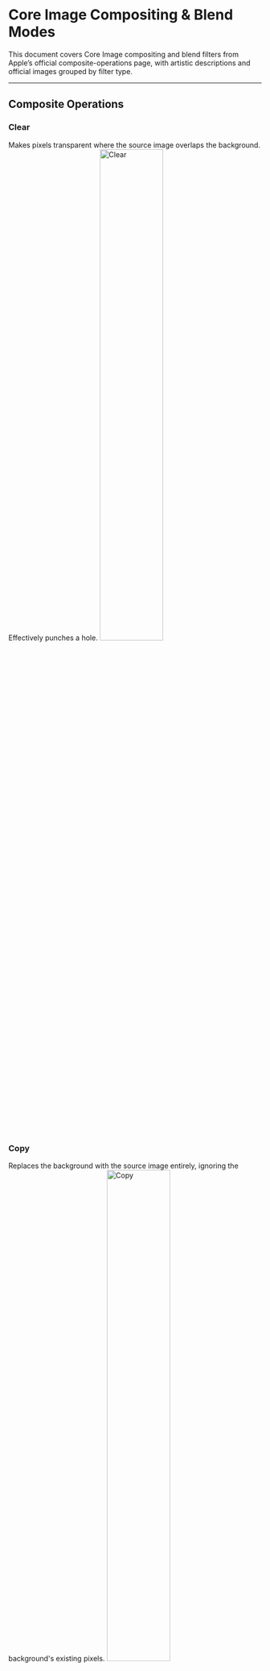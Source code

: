 # Core Image Compositing & Blend Modes

This document covers Core Image compositing and blend filters from Apple’s official composite-operations page, with artistic descriptions and official images grouped by filter type.

---

## Composite Operations

### Clear
Makes pixels transparent where the source image overlaps the background. Effectively punches a hole.
<img src="https://docs-assets.developer.apple.com/published/a3f01b0f1606a38618e47d4e5f7a01d6/media-3546413%402x.png" alt="Clear" width="50%">

### Copy
Replaces the background with the source image entirely, ignoring the background's existing pixels.
<img src="https://docs-assets.developer.apple.com/published/a523a1a9e9a4051a8f94602f23b7b25e/media-3546409%402x.png" alt="Copy" width="50%">

### Source Over
Draws the source image on top of the background. The default blending mode.
<img src="https://docs-assets.developer.apple.com/published/6290d2e8b0124b8988e0b6df423f7d1b/media-3546408%402x.png" alt="Source Over" width="50%">

### Source Atop
Composites the source image atop the background, only displaying where they overlap.
<img src="https://docs-assets.developer.apple.com/published/2b1f81d1136d8d9f10a699a27c1340b9/media-3546395%402x.png" alt="Source Atop" width="50%">

### Destination Over
Draws the background over the source.
<img src="https://docs-assets.developer.apple.com/published/f3e2e3e38d52f3f810dbd3bc2184a9d4/media-3546419%402x.png" alt="Destination Over" width="50%">

### Destination In
Shows the background only where the source exists. The source acts as an inverse mask for the background.
<img src="https://docs-assets.developer.apple.com/published/bb1b8273617304192b00ff3d52601700/media-3546400%402x.png" alt="Destination In" width="50%">

### Destination Out
Shows the background only where the source is transparent. The source cuts a hole in the background.
<img src="https://docs-assets.developer.apple.com/published/3d1c4794e2264ee161ce38f61559e2a3/media-3546405%402x.png" alt="Destination Out" width="50%">

### Destination Atop
Composites the background atop the source, only displaying where they overlap.
<img src="https://docs-assets.developer.apple.com/published/617c0b05b38ed6c06a337f9e8557e0e7/media-3546402%402x.png" alt="Destination Atop" width="50%">

### Xor
Combines source and background, with overlapping areas becoming transparent. Useful for reversible selections.
<img src="https://docs-assets.developer.apple.com/published/0ff01d29381504945118f6c382103f16/media-3546417%402x.png" alt="Xor" width="50%">

### Plus Darker
Adds the source and background pixel values, resulting in a darker combined image.
<img src="https://docs-assets.developer.apple.com/published/77c9803d3683697a216e91f16ed87a55/media-3546408%402x.png" alt="Plus Darker" width="50%">

### Plus Lighter (or Add)
Brightens the image by adding the source and background pixel values, useful for highlights and light effects.
<img src="https://docs-assets.developer.apple.com/published/850255fdcb98366a0fe7ffc82ce931b1/media-3546408%402x.png" alt="Plus Lighter" width="50%">

---

## Blend Modes

### Add  
Brightens the image by adding the source and background pixel values, useful for highlights and light effects.  
<img src="https://docs-assets.developer.apple.com/published/850255fdcb98366a0fe7ffc82ce931b1/media-3546408%402x.png" alt="Add" width="50%">

### Multiply  
Darkens the image by multiplying source and background colors. Great for shadows and shading effects.  
<img src="https://docs-assets.developer.apple.com/published/53f73125ebba05a4dbd91a7bbd735e2d/media-3546403%402x.png" alt="Multiply" width="50%">

### Darken  
Keeps the darker pixels of source or background. Good for layering shadows or textures.  
<img src="https://docs-assets.developer.apple.com/published/26d75f0a4bd011875c3889ea932f478f/media-3546416%402x.png" alt="Darken" width="50%">

### Lighten  
Keeps the lighter pixels of source or background. Useful for brightening and glow effects.  
<img src="https://docs-assets.developer.apple.com/published/d5b0a6807e69a0e688169bf4d166626b/media-3546398%402x.png" alt="Lighten" width="50%">

### Overlay  
Combines Multiply and Screen modes, enhancing contrast and saturation.  
<img src="https://docs-assets.developer.apple.com/published/6a33f91bf21f21594a4a1d2ba71b1c59/media-3546406%402x.png" alt="Overlay" width="50%">

### Screen  
Brightens the image by inversely multiplying the colors. Good for glows and light overlays.  
<img src="https://docs-assets.developer.apple.com/published/9836f664fed2bf605a485e81428868e7/media-3546401%402x.png" alt="Screen" width="50%">

### Soft Light  
Applies a soft diffuse lighting effect, subtly brightening or darkening.  
<img src="https://docs-assets.developer.apple.com/published/463156a516dd903c1f014180b13fccb6/media-3546420%402x.png" alt="Soft Light" width="50%">

### Hard Light  
Combines Multiply and Screen but with stronger contrast, like shining a harsh spotlight.  
<img src="https://docs-assets.developer.apple.com/published/1d03a04d72c25b3351f013a7a656eacb/media-3546419%402x.png" alt="Hard Light" width="50%">

### Difference  
Subtracts darker colors, creating an inverted or “difference” look.  
<img src="https://docs-assets.developer.apple.com/published/b8ad8666e41c9d807777fb0511420cc7/media-3546397%402x.png" alt="Difference" width="50%">

### Exclusion  
Similar to Difference but with lower contrast for subtler effects.  
<img src="https://docs-assets.developer.apple.com/published/bcf39409de803bac298bd54e302a84a5/media-3546411%402x.png" alt="Exclusion" width="50%">

### Color Dodge  
Brightens the background to reflect the source image, increasing contrast.  
<img src="https://docs-assets.developer.apple.com/published/575af3aae41202604fe04d23b82e50f7/media-3546418%402x.png" alt="Color Dodge" width="50%">

### Color Burn  
Darkens the background to reflect the source image, increasing shadows.  
<img src="https://docs-assets.developer.apple.com/published/f5fddad6ca54b508c4fba656d099fdab/media-3546399%402x.png" alt="Color Burn" width="50%">

### Linear Dodge  
Adds pixel values, aggressively brightening the image.  
<img src="https://docs-assets.developer.apple.com/published/01f2927766f0f3e12cfe1ac43f975f39/media-3546415%402x.png" alt="Linear Dodge" width="50%">

### Linear Burn  
Subtracts pixel values, intensely darkening the image.  
<img src="https://docs-assets.developer.apple.com/published/904c7771377899996781ec8ee9425ca8/media-3546415%402x.png" alt="Linear Burn" width="50%">

### Vivid Light  
Combination of Color Dodge and Color Burn to intensify highlights and shadows.  
<img src="https://docs-assets.developer.apple.com/published/7a399b3bb44e1bdda387b6c2966a1d99/media-4407307%402x.png" alt="Vivid Light" width="50%">

### Linear Light  
Adds or subtracts pixels based on source brightness, for strong lighting effects.  
<img src="https://docs-assets.developer.apple.com/published/6bdf22ab09bde8745f14009343bb0238/media-4407310%402x.png" alt="Linear Light" width="50%">

### Pin Light  
Replaces pixels depending on brightness, creating striking contrasts.  
<img src="https://docs-assets.developer.apple.com/published/84129d656aef8aa793587971b553870b/media-3546414%402x.png" alt="Pin Light" width="50%">

### Hard Mix  
Adds high contrast posterization, turning pixels fully black or white.  
<img src="https://docs-assets.developer.apple.com/published/37e7215ef3d5a3aa98d8e3999b2656e1/media-3546415%402x.png" alt="Hard Mix" width="50%">

### Hue  
Replaces hue while preserving saturation and brightness.  
<img src="https://docs-assets.developer.apple.com/published/b6e2d1cf8904120975dd33de34b1d861/media-3546412%402x.png" alt="Hue" width="50%">

### Saturation  
Replaces saturation while preserving hue and brightness.  
<img src="https://docs-assets.developer.apple.com/published/714ca45e3700dec0fffcad8ad45cbd39/media-3546404%402x.png" alt="Saturation" width="50%">

### Color  
Replaces hue and saturation while preserving brightness.  
<img src="https://docs-assets.developer.apple.com/published/c6d84a8ac4674865d4fede908c976df0/media-3546407%402x.png" alt="Color" width="50%">

### Luminosity  
Replaces brightness while preserving hue and saturation.  
<img src="https://docs-assets.developer.apple.com/published/d24866f4a3636c88648d2039524eb63b/media-3546410%402x.png" alt="Luminosity" width="50%">

---

## Masking Operations

### Source In  
Shows the source only where the background exists; useful for masking.  
<img src="https://docs-assets.developer.apple.com/published/fc624344d8a68faaa285115603f73c27/media-3546393%402x.png" alt="Source In" width="50%">

### Source Out  
Shows the source only where the background is transparent; useful for “cutouts”.  
<img src="https://docs-assets.developer.apple.com/published/12eca8bb9047a812577f7e7e45a56f6b/media-3546394%402x.png" alt="Source Out" width="50%">

### Destination In
Shows the background only where the source exists. The source acts as an inverse mask for the background.
<img src="https://docs-assets.developer.apple.com/published/bb1b8273617304192b00ff3d52601700/media-3546400%402x.png" alt="Destination In" width="50%">

### Destination Out
Shows the background only where the source is transparent. The source cuts a hole in the background.
<img src="https://docs-assets.developer.apple.com/published/3d1c4794e2264ee161ce38f61559e2a3/media-3546405%402x.png" alt="Destination Out" width="50%">

### Source Atop
Composites the source image atop the background, only displaying where they overlap.
<img src="https://docs-assets.developer.apple.com/published/2b1f81d1136d8d9f10a699a27c1340b9/media-3546395%402x.png" alt="Source Atop" width="50%">

### Destination Atop
Composites the background atop the source, only displaying where they overlap.
<img src="https://docs-assets.developer.apple.com/published/617c0b05b38ed6c06a337f9e8557e0e7/media-3546402%402x.png" alt="Destination Atop" width="50%">

### Clear
Makes pixels transparent where the source image overlaps the background. Effectively punches a hole.
<img src="https://docs-assets.developer.apple.com/published/a3f01b0f1606a38618e47d4e5f7a01d6/media-3546413%402x.png" alt="Clear" width="50%">

### Copy
Replaces the background with the source image entirely, ignoring the background's existing pixels.
<img src="https://docs-assets.developer.apple.com/published/a523a1a9e9a4051a8f94602f23b7b25e/media-3546409%402x.png" alt="Copy" width="50%">

### Xor
Combines source and background, with overlapping areas becoming transparent. Useful for reversible selections.
<img src="https://docs-assets.developer.apple.com/published/0ff01d29381504945118f6c382103f16/media-3546417%402x.png" alt="Xor" width="50%">
